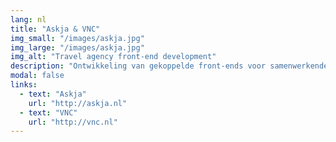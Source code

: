 ```yaml
---
lang: nl
title: "Askja & VNC"
img_small: "/images/askja.jpg"
img_large: "/images/askja.jpg"
img_alt: "Travel agency front-end development"
description: "Ontwikkeling van gekoppelde front-ends voor samenwerkende reisbureaus (@[TG](http://tweedegolf.nl){:target='_blank'})."
modal: false
links:
  - text: "Askja"
    url: "http://askja.nl"
  - text: "VNC"
    url: "http://vnc.nl"
---
```

